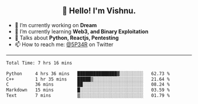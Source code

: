 <h2 align="center">👋 Hello! I'm Vishnu.</h2>


- 🔭 I’m currently working on **Dream**
- 🌱 I’m currently learning **Web3, and Binary Exploitation**
- 💬 Talks about **Python, Reactjs, Pentesting**
- 📫 How to reach me: [@5P34R](https://twitter.com/Vishnu27302693) on Twitter

---
<!--START_SECTION:waka-->

```txt
Total Time: 7 hrs 16 mins

Python     4 hrs 36 mins   ███████████████▓░░░░░░░░░   62.73 %
C++        1 hr 35 mins    █████▒░░░░░░░░░░░░░░░░░░░   21.64 %
C          36 mins         ██░░░░░░░░░░░░░░░░░░░░░░░   08.24 %
Markdown   15 mins         █░░░░░░░░░░░░░░░░░░░░░░░░   03.59 %
Text       7 mins          ▒░░░░░░░░░░░░░░░░░░░░░░░░   01.79 %
```

<!--END_SECTION:waka-->
